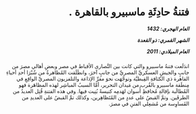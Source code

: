 <h1 dir="rtl">فتنةُ حادِثَةِ ماسبيرو بالقاهرة .</h1>

<h5 dir="rtl">العام الهجري:  1432

الشهر القمري: ذو القعدة

العام الميلادي: 2011</h5>

<p dir="rtl">اندَلَعت فتنةُ ماسبيرو والتي كانت بين النَّصارى الأقباط في مصر وبعضِ أهالي مصرَ من جانبٍ والجيشِ العسكريِّ المصريِّ من جانبٍ آخرَ، وانطَلَقت المُظاهرةُ من شُبْرَا أحدِ أحياءِ القاهرة ذي الكثافةِ القِبطيَّة وتوجَّهَت نحوَ مقرِّ الإذاعة والتلفزيون المصريِّ الواقِعِ في مِنطَقة ماسبيرو بالقُرب من مَيدان التحرير، أمَّا السببُ المباشِر لهذه المظاهَرة فهو المُطالَبة بإقالةِ مُحافظِ أُسوان لهَدمِه كنيسةً بُنِيت فيها. وفي هذه الفتنةِ قُتِل العديدُ من الطرفَين. وتمَّ القبضُ على عددٍ من المُتَظاهِرين، وكذلك تمَّ القبضُ على العديدِ من القَساوِسة من مُشعِلي الفتنِ في مصرَ.</p></br>
